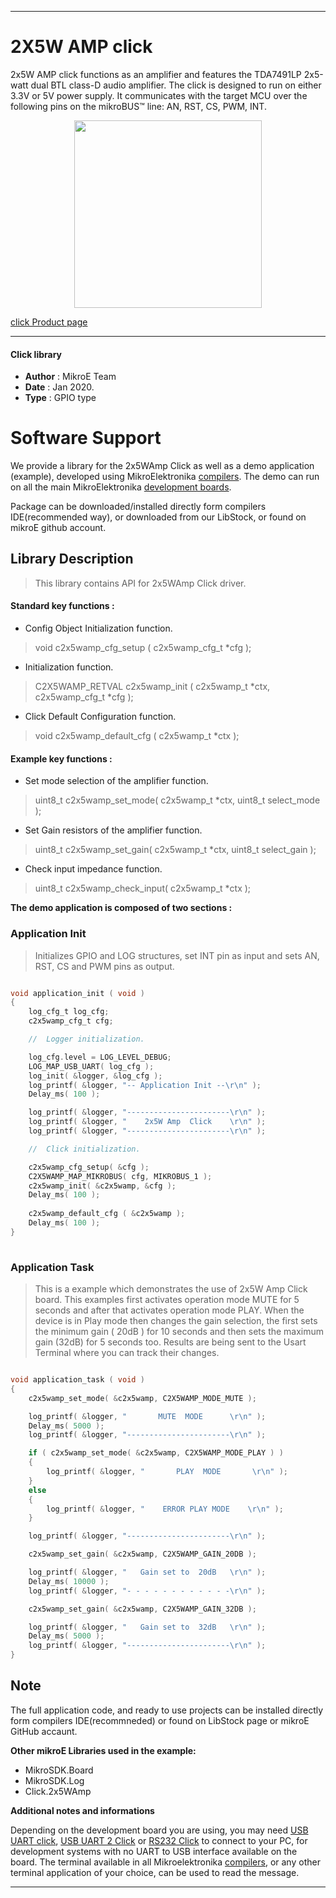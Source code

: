 
---
# 2X5W AMP click

 2x5W AMP click functions as an amplifier and features the TDA7491LP 2x5-watt dual BTL class-D audio amplifier. The click is designed to run on either 3.3V or 5V power supply. It communicates with the target MCU over the following pins on the mikroBUS™ line: AN, RST, CS, PWM, INT.

<p align="center">
  <img src="https://download.mikroe.com/images/click_for_ide/2x5wamp_click.png" height=300px>
</p>

[click Product page](https://www.mikroe.com/2x5w-amp-click)

---


#### Click library 

- **Author**        : MikroE Team
- **Date**          : Jan 2020.
- **Type**          : GPIO type


# Software Support

We provide a library for the 2x5WAmp Click 
as well as a demo application (example), developed using MikroElektronika 
[compilers](https://shop.mikroe.com/compilers). 
The demo can run on all the main MikroElektronika [development boards](https://shop.mikroe.com/development-boards).

Package can be downloaded/installed directly form compilers IDE(recommended way), or downloaded from our LibStock, or found on mikroE github account. 

## Library Description

> This library contains API for 2x5WAmp Click driver.

#### Standard key functions :

- Config Object Initialization function.
> void c2x5wamp_cfg_setup ( c2x5wamp_cfg_t *cfg ); 
 
- Initialization function.
> C2X5WAMP_RETVAL c2x5wamp_init ( c2x5wamp_t *ctx, c2x5wamp_cfg_t *cfg );

- Click Default Configuration function.
> void c2x5wamp_default_cfg ( c2x5wamp_t *ctx );


#### Example key functions :

- Set mode selection of the amplifier function. 
> uint8_t c2x5wamp_set_mode( c2x5wamp_t *ctx, uint8_t select_mode );

- Set Gain resistors of the amplifier function.
> uint8_t c2x5wamp_set_gain( c2x5wamp_t *ctx, uint8_t select_gain );

- Check input impedance function.
> uint8_t c2x5wamp_check_input( c2x5wamp_t *ctx );


**The demo application is composed of two sections :**

### Application Init 

>
> Initializes GPIO and LOG structures,
> set INT pin as input and sets AN, RST, CS and PWM pins as output.
> 

```c

void application_init ( void )
{
    log_cfg_t log_cfg;
    c2x5wamp_cfg_t cfg;

    //  Logger initialization.

    log_cfg.level = LOG_LEVEL_DEBUG;
    LOG_MAP_USB_UART( log_cfg );
    log_init( &logger, &log_cfg );
    log_printf( &logger, "-- Application Init --\r\n" );
    Delay_ms( 100 );

    log_printf( &logger, "-----------------------\r\n" );
    log_printf( &logger, "    2x5W Amp  Click    \r\n" );
    log_printf( &logger, "-----------------------\r\n" );

    //  Click initialization.

    c2x5wamp_cfg_setup( &cfg );
    C2X5WAMP_MAP_MIKROBUS( cfg, MIKROBUS_1 );
    c2x5wamp_init( &c2x5wamp, &cfg );
    Delay_ms( 100 );
    
    c2x5wamp_default_cfg ( &c2x5wamp );
    Delay_ms( 100 );
}
  
```

### Application Task

>
> This is a example which demonstrates the use of 2x5W Amp Click board.
> This examples first activates operation mode MUTE for 5 seconds and after that activates operation mode PLAY.
> When the device is in Play mode then changes the gain selection, the first sets the minimum gain ( 20dB ) for 10 seconds
> and then sets the maximum gain (32dB) for 5 seconds too.
> Results are being sent to the Usart Terminal where you can track their changes.
> 

```c

void application_task ( void )
{
    c2x5wamp_set_mode( &c2x5wamp, C2X5WAMP_MODE_MUTE );

    log_printf( &logger, "       MUTE  MODE      \r\n" );
    Delay_ms( 5000 );
    log_printf( &logger, "-----------------------\r\n" );

    if ( c2x5wamp_set_mode( &c2x5wamp, C2X5WAMP_MODE_PLAY ) )
    {
        log_printf( &logger, "       PLAY  MODE       \r\n" );
    }
    else
    {
        log_printf( &logger, "    ERROR PLAY MODE    \r\n" );
    }

    log_printf( &logger, "-----------------------\r\n" );

    c2x5wamp_set_gain( &c2x5wamp, C2X5WAMP_GAIN_20DB );

    log_printf( &logger, "   Gain set to  20dB   \r\n" );
    Delay_ms( 10000 );
    log_printf( &logger, "- - - - - - - - - - - -\r\n" );

    c2x5wamp_set_gain( &c2x5wamp, C2X5WAMP_GAIN_32DB );

    log_printf( &logger, "   Gain set to  32dB   \r\n" );
    Delay_ms( 5000 );
    log_printf( &logger, "-----------------------\r\n" );
}

```

## Note

The full application code, and ready to use projects can be  installed directly form compilers IDE(recommneded) or found on LibStock page or mikroE GitHub accaunt.

**Other mikroE Libraries used in the example:** 

- MikroSDK.Board
- MikroSDK.Log
- Click.2x5WAmp

**Additional notes and informations**

Depending on the development board you are using, you may need 
[USB UART click](https://shop.mikroe.com/usb-uart-click), 
[USB UART 2 Click](https://shop.mikroe.com/usb-uart-2-click) or 
[RS232 Click](https://shop.mikroe.com/rs232-click) to connect to your PC, for 
development systems with no UART to USB interface available on the board. The 
terminal available in all Mikroelektronika 
[compilers](https://shop.mikroe.com/compilers), or any other terminal application 
of your choice, can be used to read the message.



---
